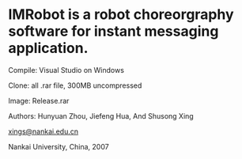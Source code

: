 # IMRobot is a robot choreorgraphy software for instant messaging application. 

Compile: Visual Studio on Windows

Clone: all .rar file, 300MB uncompressed

Image: Release.rar

Authors: Hunyuan Zhou, Jiefeng Hua, And Shusong Xing

xings@nankai.edu.cn

Nankai University, China, 2007
